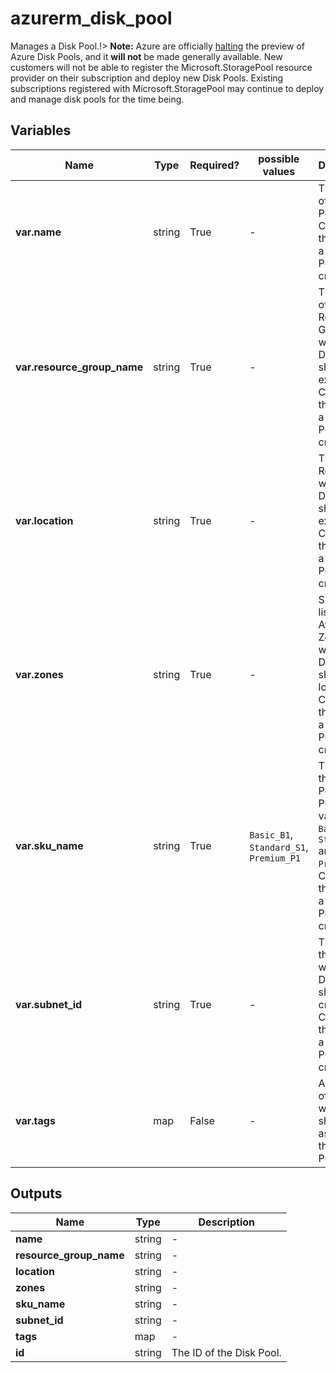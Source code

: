 # azurerm_disk_pool

Manages a Disk Pool.!> **Note:** Azure are officially [halting](https://learn.microsoft.com/en-us/azure/azure-vmware/attach-disk-pools-to-azure-vmware-solution-hosts?tabs=azure-cli) the preview of Azure Disk Pools, and it **will not** be made generally available. New customers will not be able to register the Microsoft.StoragePool resource provider on their subscription and deploy new Disk Pools. Existing subscriptions registered with Microsoft.StoragePool may continue to deploy and manage disk pools for the time being.

## Variables

| Name | Type | Required? |  possible values |  Description |
| ---- | ---- | --------- |  ----------- | ----------- |
| **var.name** | string | True | -  |  The name of the Disk Pool. Changing this forces a new Disk Pool to be created. | 
| **var.resource_group_name** | string | True | -  |  The name of the Resource Group where the Disk Pool should exist. Changing this forces a new Disk Pool to be created. | 
| **var.location** | string | True | -  |  The Azure Region where the Disk Pool should exist. Changing this forces a new Disk Pool to be created. | 
| **var.zones** | string | True | -  |  Specifies a list of Availability Zones in which this Disk Pool should be located. Changing this forces a new Disk Pool to be created. | 
| **var.sku_name** | string | True | `Basic_B1`, `Standard_S1`, `Premium_P1`  |  The SKU of the Disk Pool. Possible values are `Basic_B1`, `Standard_S1` and `Premium_P1`. Changing this forces a new Disk Pool to be created. | 
| **var.subnet_id** | string | True | -  |  The ID of the Subnet where the Disk Pool should be created. Changing this forces a new Disk Pool to be created. | 
| **var.tags** | map | False | -  |  A mapping of tags which should be assigned to the Disk Pool. | 



## Outputs

| Name | Type | Description |
| ---- | ---- | --------- | 
| **name** | string  | - | 
| **resource_group_name** | string  | - | 
| **location** | string  | - | 
| **zones** | string  | - | 
| **sku_name** | string  | - | 
| **subnet_id** | string  | - | 
| **tags** | map  | - | 
| **id** | string  | The ID of the Disk Pool. | 